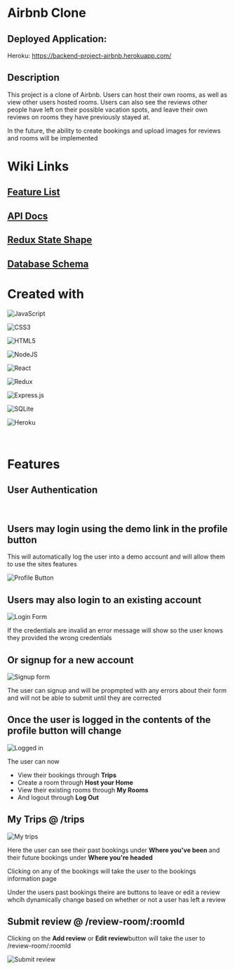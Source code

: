 # Airbnb Clone

## Deployed Application:

Heroku: https://backend-project-airbnb.herokuapp.com/

## Description

This project is a clone of Airbnb. Users can host their own rooms, as well as view other users hosted rooms.
Users can also see the reviews other people have left on their possible vacation spots, and leave their own reviews on rooms they have previously stayed at.

In the future, the ability to create bookings and upload images for reviews and rooms will be implemented

# Wiki Links

## [Feature List](https://github.com/yonilurie/backend-project-airbnb/wiki/Features-List)

## [API Docs](https://github.com/yonilurie/backend-project-airbnb/wiki/Backend-API)

## [Redux State Shape](https://github.com/yonilurie/backend-project-airbnb/wiki/Redux-State-Shape)

## [Database Schema](https://github.com/yonilurie/backend-project-airbnb/wiki/Database-Schema)

# Created with

![JavaScript](https://img.shields.io/badge/javascript-%23323330.svg?style=for-the-badge&logo=javascript&logoColor=%23F7DF1E)

![CSS3](https://img.shields.io/badge/css3-%231572B6.svg?style=for-the-badge&logo=css3&logoColor=white)

![HTML5](https://img.shields.io/badge/html5-%23E34F26.svg?style=for-the-badge&logo=html5&logoColor=white)

![NodeJS](https://img.shields.io/badge/node.js-6DA55F?style=for-the-badge&logo=node.js&logoColor=white)

![React](https://img.shields.io/badge/react-%2320232a.svg?style=for-the-badge&logo=react&logoColor=%2361DAFB)

![Redux](https://img.shields.io/badge/redux-%23593d88.svg?style=for-the-badge&logo=redux&logoColor=white)

![Express.js](https://img.shields.io/badge/express.js-%23404d59.svg?style=for-the-badge&logo=express&logoColor=%2361DAFB)

![SQLite](https://img.shields.io/badge/sqlite-%2307405e.svg?style=for-the-badge&logo=sqlite&logoColor=white)

![Heroku](https://img.shields.io/badge/heroku-%23430098.svg?style=for-the-badge&logo=heroku&logoColor=white)

<br>

# Features

## User Authentication

<br>

## Users may login using the demo link in the profile button

This will automatically log the user into a demo account and will allow them to use the sites features

![Profile Button](./images/profile-button.png)

## Users may also login to an existing account

![Login Form](./images/login-form.png)

If the credentials are invalid an error message will show so the user knows they provided the wrong credentials

## Or signup for a new account

![Signup form](./images/signup-form.png)

The user can signup and will be propmpted with any errors about their form
and will not be able to submit until they are corrected

## Once the user is logged in the contents of the profile button will change

![Logged in](./images/logged-in.png)

The user can now

-   View their bookings through <b>Trips</b>
-   Create a room through <b>Host your Home</b>
-   View their existing rooms through <b>My Rooms</b>
-   And logout through <b>Log Out</b>

## My Trips @ /trips

![My trips](./images/my-trips.png)

Here the user can see their past bookings under <b>Where you've been</b>
and their future bookings under <b>Where you're headed</b>

Clicking on any of the bookings will take the user to the bookings information page

Under the users past bookings theire are buttons to leave or edit a review whcih dynamically change based on whether or not a user has left a review

## Submit review @ /review-room/:roomId

Clicking on the <b>Add review</b> or <b>Edit review</b>button will take the user to /review-room/:roomId

![Submit review](./images/submit-review.png)

